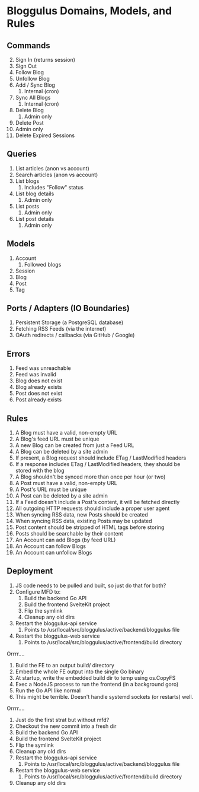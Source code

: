 # Bloggulus Domains, Models, and Rules

## Commands

2. Sign In (returns session)
3. Sign Out
5. Follow Blog
6. Unfollow Blog
7. Add / Sync Blog
   1. Internal (cron)
8. Sync All Blogs
   1. Internal (cron)
9. Delete Blog
   1. Admin only
10. Delete Post
   1. Admin only
13. Delete Expired Sessions

## Queries

1. List articles (anon vs account)
2. Search articles (anon vs account)
3. List blogs
   1. Includes "Follow" status
4. List blog details
   1. Admin only
5. List posts
   1. Admin only
6. List post details
   1. Admin only

## Models

1. Account
   1. Followed blogs
2. Session
3. Blog
4. Post
5. Tag

## Ports / Adapters (IO Boundaries)

1. Persistent Storage (a PostgreSQL database)
2. Fetching RSS Feeds (via the internet)
4. OAuth redirects / callbacks (via GitHub / Google)

## Errors

1. Feed was unreachable
2. Feed was invalid
4. Blog does not exist
5. Blog already exists
6. Post does not exist
7. Post already exists

## Rules

1. A Blog must have a valid, non-empty URL
2. A Blog's feed URL must be unique
3. A new Blog can be created from just a Feed URL
4. A Blog can be deleted by a site admin
5. If present, a Blog request should include ETag / LastModified headers
6. If a response includes ETag / LastModified headers, they should be stored with the blog
7. A Blog shouldn't be synced more than once per hour (or two)
8. A Post must have a valid, non-empty URL
9. A Post's URL must be unique
10. A Post can be deleted by a site admin
11. If a Feed doesn't include a Post's content, it will be fetched directly
12. All outgoing HTTP requests should include a proper user agent
13. When syncing RSS data, new Posts should be created
14. When syncing RSS data, existing Posts may be updated
15. Post content should be stripped of HTML tags before storing
16. Posts should be searchable by their content
17. An Account can add Blogs (by feed URL)
18. An Account can follow Blogs
19. An Account can unfollow Blogs

## Deployment

1. JS code needs to be pulled and built, so just do that for both?
2. Configure MFD to:
   1. Build the backend Go API
   2. Build the frontend SvelteKit project
   3. Flip the symlink
   4. Cleanup any old dirs
3. Restart the bloggulus-api service
   1. Points to /usr/local/src/bloggulus/active/backend/bloggulus file
4. Restart the bloggulus-web service
   1. Points to /usr/local/src/bloggulus/active/frontend/build directory

Orrrr....

1. Build the FE to an output build/ directory
2. Embed the whole FE output into the single Go binary
3. At startup, write the embedded build dir to temp using os.CopyFS
4. Exec a NodeJS process to run the frontend (in a background goro)
5. Run the Go API like normal
6. This might be terrible. Doesn't handle systemd sockets (or restarts) well.

Orrrr....

1. Just do the first strat but without mfd?
2. Checkout the new commit into a fresh dir
3. Build the backend Go API
4. Build the frontend SvelteKit project
5. Flip the symlink
6. Cleanup any old dirs
7. Restart the bloggulus-api service
   1. Points to /usr/local/src/bloggulus/active/backend/bloggulus file
8. Restart the bloggulus-web service
   1. Points to /usr/local/src/bloggulus/active/frontend/build directory
9. Cleanup any old dirs